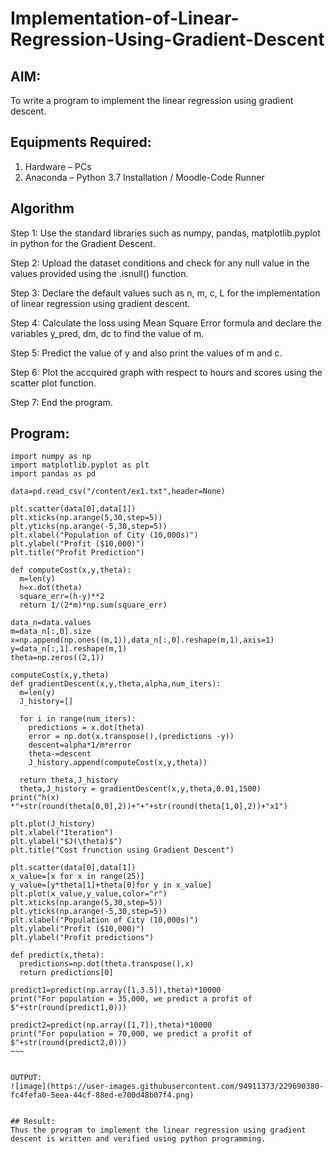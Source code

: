 # Implementation-of-Linear-Regression-Using-Gradient-Descent

## AIM:
To write a program to implement the linear regression using gradient descent.

## Equipments Required:
1. Hardware – PCs
2. Anaconda – Python 3.7 Installation / Moodle-Code Runner

## Algorithm
Step 1:
Use the standard libraries such as numpy, pandas, matplotlib.pyplot in python for the Gradient Descent.

Step 2:
Upload the dataset conditions and check for any null value in the values provided using the .isnull() function.

Step 3:
Declare the default values such as n, m, c, L for the implementation of linear regression using gradient descent.

Step 4:
Calculate the loss using Mean Square Error formula and declare the variables y_pred, dm, dc to find the value of m.

Step 5:
Predict the value of y and also print the values of m and c.

Step 6:
Plot the accquired graph with respect to hours and scores using the scatter plot function.

Step 7:
End the program.


## Program:
```
import numpy as np
import matplotlib.pyplot as plt
import pandas as pd

data=pd.read_csv("/content/ex1.txt",header=None)

plt.scatter(data[0],data[1])
plt.xticks(np.arange(5,30,step=5))
plt.yticks(np.arange(-5,30,step=5))
plt.xlabel("Population of City (10,000s)")
plt.ylabel("Profit ($10,000)")
plt.title("Profit Prediction")

def computeCost(x,y,theta):
  m=len(y)
  h=x.dot(theta)
  square_err=(h-y)**2
  return 1/(2*m)*np.sum(square_err)
  
data_n=data.values
m=data_n[:,0].size
x=np.append(np.ones((m,1)),data_n[:,0].reshape(m,1),axis=1)
y=data_n[:,1].reshape(m,1)
theta=np.zeros((2,1))

computeCost(x,y,theta)
def gradientDescent(x,y,theta,alpha,num_iters):
  m=len(y)
  J_history=[]

  for i in range(num_iters):
    predictions = x.dot(theta)
    error = np.dot(x.transpose(),(predictions -y))
    descent=alpha*1/m*error
    theta-=descent
    J_history.append(computeCost(x,y,theta))

  return theta,J_history
  theta,J_history = gradientDescent(x,y,theta,0.01,1500)
print("h(x) *"+str(round(theta[0,0],2))+"+"+str(round(theta[1,0],2))+"x1")

plt.plot(J_history)
plt.xlabel("Iteration")
plt.ylabel("$J(\theta)$")
plt.title("Cost frunction using Gradient Descent")

plt.scatter(data[0],data[1])
x_value=[x for x in range(25)]
y_value=[y*theta[1]+theta[0]for y in x_value]
plt.plot(x_value,y_value,color="r")
plt.xticks(np.arange(5,30,step=5))
plt.yticks(np.arange(-5,30,step=5))
plt.xlabel("Population of City (10,000s)")
plt.ylabel("Profit ($10,000)")
plt.ylabel("Profit predictions")

def predict(x,theta):
  predictions=np.dot(theta.transpose(),x)
  return predictions[0]

predict1=predict(np.array([1,3.5]),theta)*10000
print("For population = 35,000, we predict a profit of $"+str(round(predict1,0)))

predict2=predict(np.array([1,7]),theta)*10000
print("For population = 70,000, we predict a profit of $"+str(round(predict2,0)))
~~~


OUTPUT:
![image](https://user-images.githubusercontent.com/94911373/229690380-fc4fefa0-5eea-44cf-88ed-e700d48b07f4.png)


## Result:
Thus the program to implement the linear regression using gradient descent is written and verified using python programming.
